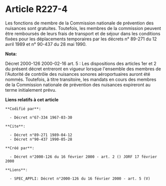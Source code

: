 # Article R227-4

Les fonctions de membre de la Commission nationale de prévention des nuisances sont gratuites. Toutefois, les membres de la
commission peuvent être remboursés de leurs frais de transport et de séjour dans les conditions fixées pour les déplacements
temporaires par les décrets n° 89-271 du 12 avril 1989 et n° 90-437 du 28 mai 1990.

**Nota:**

Décret 2000-126 2000-02-16 art. 5 : Les dispositions des articles 1er et 2 du présent décret entreront en vigueur lorsque
l'ensemble des membres de l'Autorité de contrôle des nuisances sonores aéroportuaires auront été nommés. Toutefois, à titre
transitoire, les mandats en cours des membres de la Commission nationale de prévention des nuisances expireront au terme
initialement prévu.

**Liens relatifs à cet article**

	**Codifié par**:

	  - Décret n°67-334 1967-03-30

	**Cite**:

	  - Décret n°89-271 1989-04-12
	  - Décret n°90-437 1990-05-28

	**Créé par**:

	  - Décret n°2000-126 du 16 février 2000 - art. 2 () JORF 17 février 2000

	**Liens**:

	  - SPEC_APPLI: Décret n°2000-126 du 16 février 2000 - art. 5 (V)

